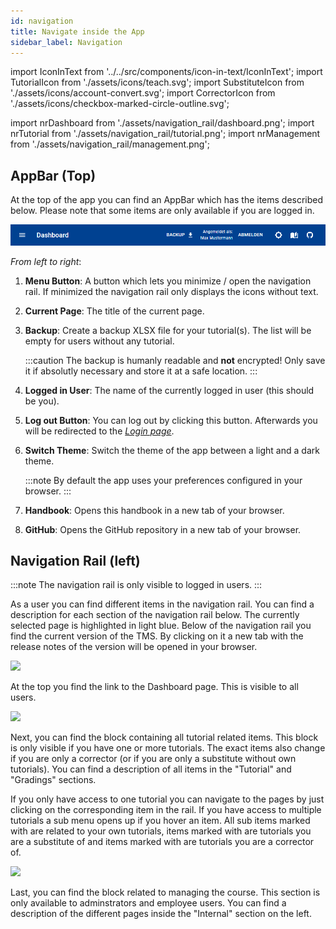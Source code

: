 ```yaml
---
id: navigation
title: Navigate inside the App
sidebar_label: Navigation
---
```


import IconInText from '../../src/components/icon-in-text/IconInText';
import TutorialIcon from './assets/icons/teach.svg';
import SubstituteIcon from './assets/icons/account-convert.svg';
import CorrectorIcon from './assets/icons/checkbox-marked-circle-outline.svg';

import nrDashboard from './assets/navigation_rail/dashboard.png';
import nrTutorial from './assets/navigation_rail/tutorial.png';
import nrManagement from './assets/navigation_rail/management.png';

## AppBar (Top)

At the top of the app you can find an AppBar which has the items described below. Please note that some items are only available if you are logged in.

![AppBar](./assets/appbar.png)

_From left to right_:

1. **Menu Button**: A button which lets you minimize / open the navigation rail. If minimized the navigation rail only displays the icons without text.

1. **Current Page**: The title of the current page.

1. **Backup**: Create a backup XLSX file for your tutorial(s). The list will be empty for users without any tutorial.

    :::caution
    The backup is humanly readable and **not** encrypted! Only save it if absolutly necessary and store it at a safe location.
    :::

1. **Logged in User**: The name of the currently logged in user (this should be you).

1. **Log out Button**: You can log out by clicking this button. Afterwards you will be redirected to the [_Login page_](./login).

1. **Switch Theme**: Switch the theme of the app between a light and a dark theme.

    :::note
    By default the app uses your preferences configured in your browser.
    :::

1. **Handbook**: Opens this handbook in a new tab of your browser.

1. **GitHub**: Opens the GitHub repository in a new tab of your browser.

## Navigation Rail (left)

:::note
The navigation rail is only visible to logged in users.
:::

As a user you can find different items in the navigation rail. You can find a description for each section of the navigation rail below. The currently selected page is highlighted in <span class="navigation-rail-highlight">light blue</span>. Below of the navigation rail you find the current version of the TMS. By clicking on it a new tab with the release notes of the version will be opened in your browser.

<img src={nrDashboard} class="float-image-left" />

At the top you find the link to the Dashboard page. This is visible to all users.

<div class="float-break" />

<img src={nrTutorial} class="float-image-left" />

Next, you can find the block containing all tutorial related items. This block is only visible if you have one or more tutorials. The exact items also change if you are only a corrector (or if you are only a substitute without own tutorials). You can find a description of all items in the "Tutorial" and "Gradings" sections.

If you only have access to one tutorial you can navigate to the pages by just clicking on the corresponding item in the rail. If you have access to multiple tutorials a sub menu opens up if you hover an item. All sub items marked with <IconInText icon={TutorialIcon} /> are related to your own tutorials, items marked with <IconInText icon={SubstituteIcon} /> are tutorials you are a substitute of and items marked with <IconInText icon={CorrectorIcon} /> are tutorials you are a corrector of.

<div class="float-break padding-top-bottom" />

<img src={nrManagement} class="float-image-left" />

Last, you can find the block related to managing the course. This section is only available to adminstrators and employee users. You can find a description of the different pages inside the "Internal" section on the left.
